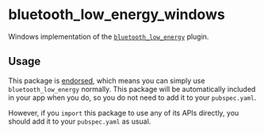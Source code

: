 # bluetooth_low_energy_windows

Windows implementation of the [`bluetooth_low_energy`][1] plugin.

## Usage

This package is [endorsed][2], which means you can simply use `bluetooth_low_energy`
normally. This package will be automatically included in your app when you do,
so you do not need to add it to your `pubspec.yaml`.

However, if you `import` this package to use any of its APIs directly, you
should add it to your `pubspec.yaml` as usual.

[1]: https://pub.dev/packages/bluetooth_low_energy
[2]: https://flutter.dev/docs/development/packages-and-plugins/developing-packages#endorsed-federated-plugin
